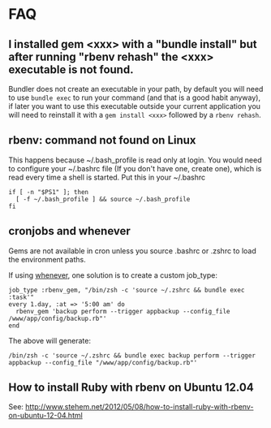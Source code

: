 # FAQ

## I installed gem &lt;xxx&gt; with a "bundle install" but after running "rbenv rehash" the &lt;xxx&gt; executable is not found.

Bundler does not create an executable in your path, by default you will need to use `bundle exec` to run your command (and that is a good habit anyway), if later you want to use this executable outside your current application you will need to reinstall it with a `gem install <xxx>` followed by a `rbenv rehash`.

## rbenv: command not found on Linux

This happens because ~/.bash_profile is read only at login. You would need to configure your ~/.bashrc file (If you don't have one, create one), which is read every time a shell is started. Put this in your ~/.bashrc

    if [ -n "$PS1" ]; then
      [ -f ~/.bash_profile ] && source ~/.bash_profile
    fi

## cronjobs and whenever

Gems are not available in cron unless you source .bashrc or .zshrc to load the environment paths.

If using [whenever](https://github.com/javan/whenever), one solution is to create a custom job_type:

    job_type :rbenv_gem, "/bin/zsh -c 'source ~/.zshrc && bundle exec :task'"
    every 1.day, :at => '5:00 am' do
      rbenv_gem 'backup perform --trigger appbackup --config_file /www/app/config/backup.rb"'
    end

The above will generate:

    /bin/zsh -c 'source ~/.zshrc && bundle exec backup perform --trigger appbackup --config_file "/www/app/config/backup.rb"'

## How to install Ruby with rbenv on Ubuntu 12.04

See: http://www.stehem.net/2012/05/08/how-to-install-ruby-with-rbenv-on-ubuntu-12-04.html